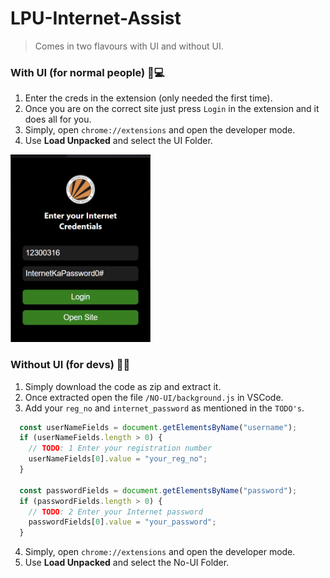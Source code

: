 # LPU-Internet-Assist
> Comes in two flavours with UI and without UI.


### With UI (for normal people) 📱💻

1. Enter the creds in the extension (only needed the first time).
2. Once you are on the correct site just press `Login` in the extension and it does all for you.
3. Simply, open `chrome://extensions` and open the developer mode.
4. Use **Load Unpacked** and select the UI Folder.
<img src="Images/preview.png" height="300px" />
   
### Without UI (for devs) 🧑‍💻

1. Simply download the code as zip and extract it.
2. Once extracted open the file `/NO-UI/background.js` in VSCode.
3. Add your `reg_no` and `internet_password` as mentioned in the `TODO's`.
```js
  const userNameFields = document.getElementsByName("username");
  if (userNameFields.length > 0) {
    // TODO: 1 Enter your registration number
    userNameFields[0].value = "your_reg_no";
  }

  const passwordFields = document.getElementsByName("password");
  if (passwordFields.length > 0) {
    // TODO: 2 Enter your Internet password
    passwordFields[0].value = "your_password";
  }
```
4. Simply, open `chrome://extensions` and open the developer mode.
5. Use **Load Unpacked** and select the No-UI Folder.

